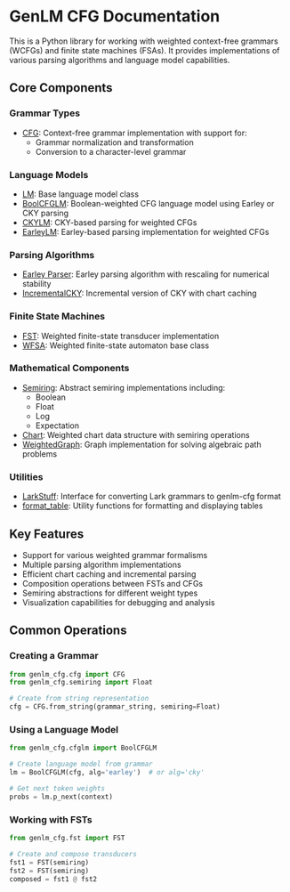 # GenLM CFG Documentation

This is a Python library for working with weighted context-free grammars (WCFGs) and finite state machines (FSAs). It provides implementations of various parsing algorithms and language model capabilities.

## Core Components

### Grammar Types
- [CFG](reference/genlm_cfg/cfg): Context-free grammar implementation with support for:
    - Grammar normalization and transformation
    - Conversion to a character-level grammar

### Language Models
- [LM](reference/genlm_cfg/lm): Base language model class
- [BoolCFGLM](reference/genlm_cfg/cfglm/#genlm_cfg.cfglm.BoolCFGLM): Boolean-weighted CFG language model using Earley or CKY parsing
- [CKYLM](reference/genlm_cfg/parse/cky/#genlm_cfg.parse.cky.CKYLM): CKY-based parsing for weighted CFGs
- [EarleyLM](reference/genlm_cfg/parse/earley_rescaled/#genlm_cfg.parse.earley_rescaled.EarleyLM): Earley-based parsing implementation for weighted CFGs

### Parsing Algorithms
- [Earley Parser](reference/genlm_cfg/parse/earley_rescaled): Earley parsing algorithm with rescaling for numerical stability
- [IncrementalCKY](reference/genlm_cfg/parse/cky): Incremental version of CKY with chart caching

### Finite State Machines
- [FST](reference/genlm_cfg/fst): Weighted finite-state transducer implementation
- [WFSA](reference/genlm_cfg/wfsa/base): Weighted finite-state automaton base class

### Mathematical Components
- [Semiring](reference/genlm_cfg/semiring): Abstract semiring implementations including:
    - Boolean
    - Float
    - Log
    - Expectation
- [Chart](reference/genlm_cfg/chart): Weighted chart data structure with semiring operations
- [WeightedGraph](reference/genlm_cfg/linear): Graph implementation for solving algebraic path problems

### Utilities
- [LarkStuff](reference/genlm_cfg/lark_interface): Interface for converting Lark grammars to genlm-cfg format
- [format_table](reference/genlm_cfg/util): Utility functions for formatting and displaying tables

## Key Features

- Support for various weighted grammar formalisms
- Multiple parsing algorithm implementations
- Efficient chart caching and incremental parsing
- Composition operations between FSTs and CFGs
- Semiring abstractions for different weight types
- Visualization capabilities for debugging and analysis

## Common Operations

### Creating a Grammar
```python
from genlm_cfg.cfg import CFG
from genlm_cfg.semiring import Float

# Create from string representation
cfg = CFG.from_string(grammar_string, semiring=Float)
```

### Using a Language Model
```python
from genlm_cfg.cfglm import BoolCFGLM

# Create language model from grammar
lm = BoolCFGLM(cfg, alg='earley')  # or alg='cky'

# Get next token weights
probs = lm.p_next(context)
```

### Working with FSTs
```python
from genlm_cfg.fst import FST

# Create and compose transducers
fst1 = FST(semiring)
fst2 = FST(semiring)
composed = fst1 @ fst2
```